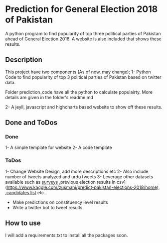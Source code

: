 # Prediction for General Election 2018 of Pakistan

A python program to find popularity of top three political parties
of Pakistan ahead of General Election 2018. A website is also included
that shows these results. 

## Description
This project have two components (As of now, may change);
1- Python Code to find popularity of top 3 political parties
of Pakistan based on twitter data.

Folder prediction_code have all the python to calculate populairty. 
More details are given in the folder's readme.md

2- A jeyll, javascript and highcharts based website to show off these 
results. 

## Done and ToDos
### Done
1- A simple template for website
2- A code template
### ToDos
1- Change Website Design, add more descriptions etc
2- Also include number of tweets analyzed and urdu tweets
3- Leverage other datasets available such as [surveys](https://en.wikipedia.org/wiki/Opinion_polling_for_the_Pakistani_general_election,_2018)
 ,previous election results in csv](https://www.kaggle.com/zusmani/predict-pakistan-elections-2018/home), 
 ,[candidates list](https://www.kaggle.com/nomanislam/candidate-list-for-2018-election-pakistan) etc.
 - Make predictions on constituency level results
 - Write a twitter bot to tweet results 
 
 ## How to  use
 I will add a requirements.txt to install all the packages soon. 
 
 